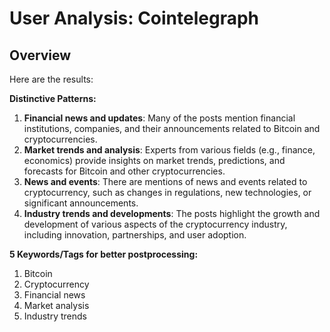 # User Analysis: Cointelegraph

## Overview

Here are the results:

**Distinctive Patterns:**

1. **Financial news and updates**: Many of the posts mention financial institutions, companies, and their announcements related to Bitcoin and cryptocurrencies.
2. **Market trends and analysis**: Experts from various fields (e.g., finance, economics) provide insights on market trends, predictions, and forecasts for Bitcoin and other cryptocurrencies.
3. **News and events**: There are mentions of news and events related to cryptocurrency, such as changes in regulations, new technologies, or significant announcements.
4. **Industry trends and developments**: The posts highlight the growth and development of various aspects of the cryptocurrency industry, including innovation, partnerships, and user adoption.

**5 Keywords/Tags for better postprocessing:**

1. Bitcoin
2. Cryptocurrency
3. Financial news
4. Market analysis
5. Industry trends